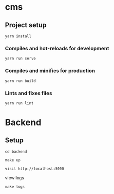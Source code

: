 # cms

## Project setup
```
yarn install
```

### Compiles and hot-reloads for development
```
yarn run serve
```

### Compiles and minifies for production
```
yarn run build
```

### Lints and fixes files
```
yarn run lint
```


# Backend

## Setup

```
cd backend
```

```
make up
```

```
visit http://localhost:5000
```

view logs
```
make logs
```
